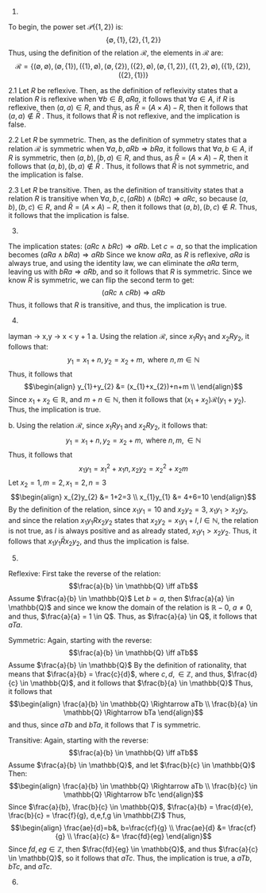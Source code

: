 1.
To begin, the power set $\mathcal{P}(\{ 1, 2 \})$ is: 
$$\{ \emptyset, \{ 1 \}, \{ 2 \}, \{ 1, 2 \} \}$$
Thus, using the definition of the relation $\mathcal{R}$, the elements in $\mathcal{R}$ are: 
$$\mathcal{R} = \{ (\emptyset, \emptyset), (\emptyset, \{ 1 \}), (\{ 1 \}, \emptyset), (\emptyset, \{ 2 \}), (\{ 2 \}, \emptyset) , (\emptyset, \{ 1, 2 \}), (\{ 1, 2 \}, \emptyset) , (\{ 1 \}, \{ 2 \}), (\{ 2 \}, \{ 1 \})\}$$

2.1
Let $R$ be reflexive. Then, as the definition of reflexivity states that a relation $R$ is reflexive when $\forall b \in B, a R a$, it follows that $\forall a \in A$, if $R$ is reflexive, then $(a, a) \in R$, and thus, as $\bar{R} = (A \times A) - R$, then it follows that $(a, a) \not\in \bar{R}$ .
Thus, it follows that $\bar{R}$ is not reflexive, and the implication is false.

2.2
Let $R$ be symmetric. Then, as the definition of symmetry states that a relation $\mathcal{R}$ is symmetric when $\forall a, b,  a R b \Rightarrow b Ra$, it follows that $\forall a,b \in A$, if $R$ is symmetric, then $(a, b), (b, a) \in R$, and thus, as $\bar{R} = (A \times A) - R$, then it follows that $(a, b), (b, a) \not\in \bar{R}$ .
Thus, it follows that $\bar{R}$ is not symmetric, and the implication is false.

2.3
Let $R$ be transitive. Then, as the definition of transitivity states that a relation $R$ is transitive when $\forall a, b, c, (a Rb) \land (bRc) \Rightarrow a Rc$, so because $(a, b), (b,c) \in R$, and $\bar{R} = (A \times A) - R$, then it follows that $(a, b), (b, c) \not\in R$. Thus, it follows that the implication is false.

3.
The implication states: $(aRc \land b Rc) \Rightarrow aRb$.
Let $c = a$, so that the implication becomes $(aRa \land bRa) \Rightarrow aRb$
Since we know $aRa$, as $R$ is reflexive, $aRa$ is always true, and using the identity law, we can eliminate the $aRa$ term, leaving us with $bRa \Rightarrow aRb$, and so it follows that $R$ is symmetric.
Since we know $R$ is symmetric, we can flip the second term to get:
$$(aRc \land cRb) \Rightarrow aRb$$
Thus, it follows that $R$ is transitive, and thus, the implication is true.

4.
layman -> x,y -> x < y + 1
a.
Using the relation $\mathcal{R}$, since $x_{1}Ry_{1}$ and $x_{2} R y_{2}$, it follows that: 
$$y_{1}=x_{1}+ n, y_{2} = x_{2} + m, \text{ where }n,m \in \mathbb{N}$$
Thus, it follows that
$$\begin{align}
y_{1}+y_{2} &= (x_{1}+x_{2})+n+m \\
\end{align}$$
Since $x_{1}+x_{2} \in \mathbb{R}$, and $m+n \in \mathbb{N}$, then it follows that $(x_{1}+x_{2}) \mathcal{R} (y_{1}+y_{2})$. Thus, the implication is true.

b.
Using the relation $\mathcal{R}$, since $x_{1}Ry_{1} \text{ and } x_{2} R y_{2}$, it follows that:
$$y_{1} = x_{1}+n, y_{2}=x_{2} + m, \text{ where } n, m, \in \mathbb{N}$$
Thus, it follows that 
$$x_{1}y_{1} = x_{1}^2+x_{1}n, x_{2}y_{2} = x_{2}^2+x_{2}m$$
Let $x_{2} = 1, m = 2, x_{1} = 2, n = 3$
$$\begin{align}
x_{2}y_{2} &= 1+2=3 \\
x_{1}y_{1} &= 4+6=10
\end{align}$$
By the definition of the relation, since $x_{1}y_{1} = 10$ and $x_{2}y_{2} = 3$, $x_{1}y_{1}>x_{2}y_{2}$, and since the relation $x_{1}y_{1}Rx_{2}y_{2}$ states that $x_{2}y_{2}=x_{1}y_{1}+l, l \in \mathbb{N}$, the relation is not true, as $l$ is always positive and as already stated, $x_{1}y_{1}>x_{2}y_{2}$. Thus, it follows that $x_{1}y_{1} \bar{R} x_{2}y_{2}$, and thus the implication is false.

5.
Reflexive:
First take the reverse of the relation:
$$\frac{a}{b} \in \mathbb{Q} \iff aTb$$
Assume $\frac{a}{b} \in \mathbb{Q}$
Let $b = a$, then $\frac{a}{a} \in \mathbb{Q}$
and since we know the domain of the relation is $\mathbb{R} - {0}$, $a \neq 0$, and thus, $\frac{a}{a} = 1 \in Q$. Thus, as $\frac{a}{a} \in Q$, it follows that $aTa$.

Symmetric:
Again, starting with the reverse:
$$\frac{a}{b} \in \mathbb{Q} \iff aTb$$
Assume $\frac{a}{b} \in \mathbb{Q}$
By the definition of rationality, that means that $\frac{a}{b} = \frac{c}{d}$, where $c, d, \in \mathbb{Z}$, and thus, 
$\frac{d}{c} \in \mathbb{Q}$, and it follows that $\frac{b}{a} \in \mathbb{Q}$
Thus, it follows that 
$$\begin{align}
\frac{a}{b} \in \mathbb{Q} \Rightarrow aTb \\
\frac{b}{a} \in \mathbb{Q} \Rightarrow bTa
\end{align}$$
and thus, since $aTb$ and $bTa$, it follows that $T$ is symmetric.

Transitive:
Again, starting with the reverse:
$$\frac{a}{b} \in \mathbb{Q} \iff aTb$$
Assume $\frac{a}{b} \in \mathbb{Q}$, and let $\frac{b}{c} \in \mathbb{Q}$
Then:
$$\begin{align}
\frac{a}{b} \in \mathbb{Q} \Rightarrow aTb \\
\frac{b}{c} \in \mathbb{Q} \Rightarrow bTc
\end{align}$$
Since $\frac{a}{b}, \frac{b}{c} \in \mathbb{Q}$, $\frac{a}{b} = \frac{d}{e}, \frac{b}{c} = \frac{f}{g}, d,e,f,g \in \mathbb{Z}$
Thus, 
$$\begin{align}
\frac{ae}{d}=b&, b=\frac{cf}{g} \\
\frac{ae}{d} &= \frac{cf}{g} \\
\frac{a}{c} &= \frac{fd}{eg}
\end{align}$$
Since $fd, eg \in \mathbb{Z}$, then $\frac{fd}{eg} \in \mathbb{Q}$, and thus $\frac{a}{c} \in \mathbb{Q}$, so it follows that $aTc$. Thus, the implication is true, a $aTb, bTc$, and $aTc$.

6.
